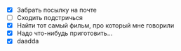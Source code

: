 - [x] Забрать посылку на почте
- [ ] Сходить подстричься
- [x] Найти тот самый фильм, про который мне говорили
- [x] Надо что-нибудь приготовить...
- [x] daadda
